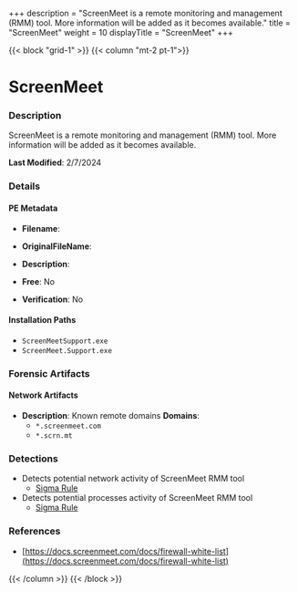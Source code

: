 +++
description = "ScreenMeet is a remote monitoring and management (RMM) tool. More information will be added as it becomes available."
title = "ScreenMeet"
weight = 10
displayTitle = "ScreenMeet"
+++


{{< block "grid-1" >}}
{{< column "mt-2 pt-1">}}

# ScreenMeet


### Description

ScreenMeet is a remote monitoring and management (RMM) tool. More information will be added as it becomes available.



**Last Modified**: 2/7/2024

### Details


#### PE Metadata
- **Filename**: 
- **OriginalFileName**: 
- **Description**: 


- **Free**: No

- **Verification**: No




#### Installation Paths
- `ScreenMeetSupport.exe`
- `ScreenMeet.Support.exe`

### Forensic Artifacts




#### Network Artifacts
- **Description**: Known remote domains  **Domains**:
    - `*.screenmeet.com`
    - `*.scrn.mt`


### Detections
- Detects potential network activity of ScreenMeet RMM tool
  - [Sigma Rule](https://github.com/magicsword-io/LOLRMM/blob/main/detections/sigma/screenmeet_network_sigma.yml)
- Detects potential processes activity of ScreenMeet RMM tool
  - [Sigma Rule](https://github.com/magicsword-io/LOLRMM/blob/main/detections/sigma/screenmeet_processes_sigma.yml)

### References
- [https://docs.screenmeet.com/docs/firewall-white-list](https://docs.screenmeet.com/docs/firewall-white-list)



{{< /column >}}
{{< /block >}}
